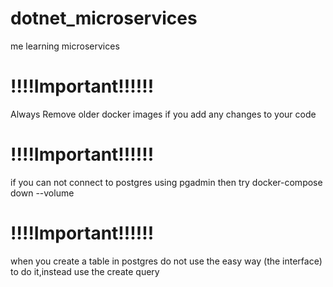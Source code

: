 # dotnet_microservices
me learning microservices


# !!!!Important!!!!!!


Always Remove older docker images if you add any changes to your code
#  !!!!Important!!!!!!
if you can not connect to postgres using pgadmin then try docker-compose down --volume
#  !!!!Important!!!!!!
when you create a table in postgres do not use the easy way (the interface) to do it,instead use the create query
